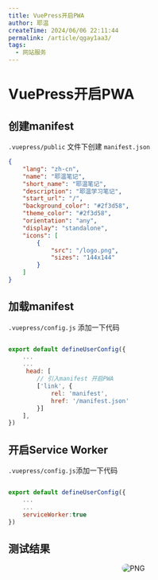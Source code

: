 ```yaml
---
title: VuePress开启PWA
author: 耶温
createTime: 2024/06/06 22:11:44
permalink: /article/qgay1aa3/
tags:
  - 网站服务
---
```

# VuePress开启PWA

## 创建manifest

`.vuepress/public` 文件下创建 `manifest.json`

```json
{
    "lang": "zh-cn",
    "name": "耶温笔记",
    "short_name": "耶温笔记",
    "description": "耶温学习笔记",
    "start_url": "/",
    "background_color": "#2f3d58",
    "theme_color": "#2f3d58",
    "orientation": "any",
    "display": "standalone",
    "icons": [
        {
            "src": "/logo.png",
            "sizes": "144x144"
        }
    ]
}
```

## 加载manifest

`.vuepress/config.js` 添加一下代码

```js

export default defineUserConfig({
    ...
    ...
     head: [
        // 引入manifest 开启PWA
        ['link', {
            rel: 'manifest',
            href: '/manifest.json'
        }]
    ],
})
```

## 开启Service Worker

`.vuepress/config.js`添加一下代码

```js

export default defineUserConfig({
    ...
    ...
    serviceWorker:true
})
```

## 测试结果

<div style="text-align: center; margin: 12px 40px;">
    <img style="border-radius: 12px;" src="@source/Blog/网站服务/images/image25.png" alt="PNG">
</div>
